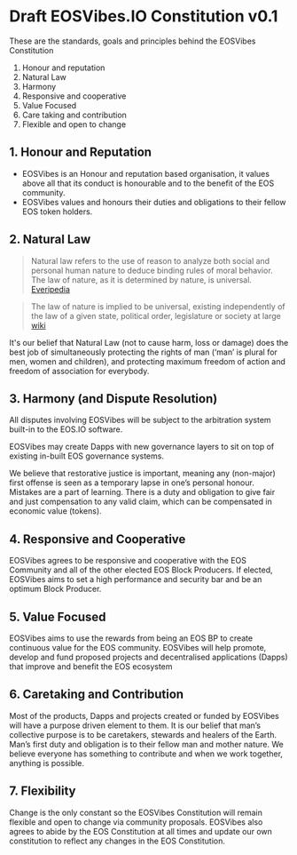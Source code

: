 # Draft EOSVibes.IO Constitution v0.1
These are the standards, goals and principles behind the EOSVibes Constitution
1. Honour and reputation
2. Natural Law
3. Harmony
4. Responsive and cooperative
5. Value Focused
6. Care taking and contribution
7. Flexible and open to change

## 1. Honour and Reputation
* EOSVibes is an Honour and reputation based organisation, it values above all that its conduct is honourable and to the benefit of the EOS community.
* EOSVibes values and honours their duties and obligations to their fellow EOS token holders.

## 2.   Natural Law

> Natural law refers to the use of reason to analyze both social and personal human nature to deduce binding rules of moral behavior. The law of nature, as it is determined by nature, is universal. 
[Everipedia](https://everipedia.org/wiki/Natural_law/)

>The law of nature is implied to be universal, existing independently of the law of a given state, political order, legislature or society at large
[wiki](https://en.wikipedia.org/wiki/Natural_law)

It's our belief that Natural Law (not to cause harm, loss or damage) does the best job of simultaneously protecting the rights of man (‘man’ is plural for men, women and children), and protecting maximum freedom of action and freedom of association for everybody.
 
## 3. Harmony (and Dispute Resolution)
All disputes involving EOSVibes will be subject to the arbitration system built-in to the EOS.IO software.

EOSVibes may create Dapps with new governance layers to sit on top of existing in-built EOS governance systems.

We believe that restorative justice is important, meaning any (non-major) first offense is seen as a temporary lapse in one’s personal honour. Mistakes are a part of learning. There is a duty and obligation to give fair and just compensation to any valid claim, which can be compensated in economic value (tokens).
 
## 4. Responsive and Cooperative
EOSVibes agrees to be responsive and cooperative with the EOS Community and all of the other elected EOS Block Producers. If elected, EOSVibes aims to set a high performance and security bar and be an optimum Block Producer.
  
## 5. Value Focused
EOSVibes aims to use the rewards from being an EOS BP to create continuous value for the EOS community. EOSVibes will help promote, develop and fund proposed projects and decentralised applications (Dapps) that improve and benefit the EOS ecosystem  

## 6. Caretaking and Contribution
Most of the products, Dapps and projects created or funded by EOSVibes will have a purpose driven element to them. It is our belief that man’s collective purpose is to be caretakers, stewards and healers of the Earth. Man’s first duty and obligation is to their fellow man and mother nature. We believe everyone has something to contribute and when we work together, anything is possible.
 
## 7. Flexibility
Change is the only constant so the EOSVibes Constitution will remain flexible and open to change via community proposals. EOSVibes also agrees to abide by the EOS Constitution at all times and update our own constitution to reflect any changes in the EOS Constitution.
